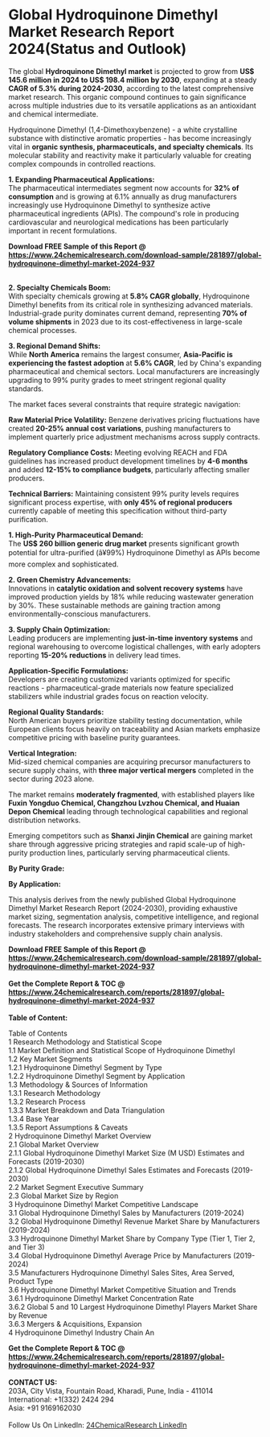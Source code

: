 <h1>Global Hydroquinone Dimethyl Market Research Report 2024(Status and Outlook)</h1><p>The global <strong>Hydroquinone Dimethyl market</strong> is projected to grow from <strong>US$ 145.6 million in 2024 to US$ 198.4 million by 2030</strong>, expanding at a steady <strong>CAGR of 5.3% during 2024-2030</strong>, according to the latest comprehensive market research. This organic compound continues to gain significance across multiple industries due to its versatile applications as an antioxidant and chemical intermediate.</p><p>Hydroquinone Dimethyl (1,4-Dimethoxybenzene) - a white crystalline substance with distinctive aromatic properties - has become increasingly vital in <strong>organic synthesis, pharmaceuticals, and specialty chemicals</strong>. Its molecular stability and reactivity make it particularly valuable for creating complex compounds in controlled reactions.</p><p><strong>1. Expanding Pharmaceutical Applications:</strong><br>
The pharmaceutical intermediates segment now accounts for <strong>32% of consumption</strong> and is growing at 6.1% annually as drug manufacturers increasingly use Hydroquinone Dimethyl to synthesize active pharmaceutical ingredients (APIs). The compound's role in producing cardiovascular and neurological medications has been particularly important in recent formulations.</p><div><b>Download FREE Sample of this Report @ 
            <a href="https://www.24chemicalresearch.com/download-sample/281897/global-hydroquinone-dimethyl-market-2024-937">
            https://www.24chemicalresearch.com/download-sample/281897/global-hydroquinone-dimethyl-market-2024-937</a></b></div><br><p><strong>2. Specialty Chemicals Boom:</strong><br>
With specialty chemicals growing at <strong>5.8% CAGR globally</strong>, Hydroquinone Dimethyl benefits from its critical role in synthesizing advanced materials. Industrial-grade purity dominates current demand, representing <strong>70% of volume shipments</strong> in 2023 due to its cost-effectiveness in large-scale chemical processes.</p><p><strong>3. Regional Demand Shifts:</strong><br>
While <strong>North America</strong> remains the largest consumer, <strong>Asia-Pacific is experiencing the fastest adoption</strong> at <strong>5.6% CAGR</strong>, led by China's expanding pharmaceutical and chemical sectors. Local manufacturers are increasingly upgrading to 99% purity grades to meet stringent regional quality standards.</p><p>The market faces several constraints that require strategic navigation:</p><p><strong>Raw Material Price Volatility:</strong> Benzene derivatives pricing fluctuations have created <strong>20-25% annual cost variations</strong>, pushing manufacturers to implement quarterly price adjustment mechanisms across supply contracts.</p><p><strong>Regulatory Compliance Costs:</strong> Meeting evolving REACH and FDA guidelines has increased product development timelines by <strong>4-6 months</strong> and added <strong>12-15% to compliance budgets</strong>, particularly affecting smaller producers.</p><p><strong>Technical Barriers:</strong> Maintaining consistent 99% purity levels requires significant process expertise, with <strong>only 45% of regional producers</strong> currently capable of meeting this specification without third-party purification.</p><p><strong>1. High-Purity Pharmaceutical Demand:</strong><br>
The <strong>US$ 260 billion generic drug market</strong> presents significant growth potential for ultra-purified (â¥99%) Hydroquinone Dimethyl as APIs become more complex and sophisticated.</p><p><strong>2. Green Chemistry Advancements:</strong><br>
Innovations in <strong>catalytic oxidation and solvent recovery systems</strong> have improved production yields by 18% while reducing wastewater generation by 30%. These sustainable methods are gaining traction among environmentally-conscious manufacturers.</p><p><strong>3. Supply Chain Optimization:</strong><br>
Leading producers are implementing <strong>just-in-time inventory systems</strong> and regional warehousing to overcome logistical challenges, with early adopters reporting <strong>15-20% reductions</strong> in delivery lead times.</p><p><strong>Application-Specific Formulations:</strong><br>
	Developers are creating customized variants optimized for specific reactions - pharmaceutical-grade materials now feature specialized stabilizers while industrial grades focus on reaction velocity.</p><p><strong>Regional Quality Standards:</strong><br>
	North American buyers prioritize stability testing documentation, while European clients focus heavily on traceability and Asian markets emphasize competitive pricing with baseline purity guarantees.</p><p><strong>Vertical Integration:</strong><br>
	Mid-sized chemical companies are acquiring precursor manufacturers to secure supply chains, with <strong>three major vertical mergers</strong> completed in the sector during 2023 alone.</p><p>The market remains <strong>moderately fragmented</strong>, with established players like <strong>Fuxin Yongduo Chemical, Changzhou Lvzhou Chemical, and Huaian Depon Chemical</strong> leading through technological capabilities and regional distribution networks.</p><p>Emerging competitors such as <strong>Shanxi Jinjin Chemical</strong> are gaining market share through aggressive pricing strategies and rapid scale-up of high-purity production lines, particularly serving pharmaceutical clients.</p><p><strong>By Purity Grade:</strong></p><p><strong>By Application:</strong></p><p>This analysis derives from the newly published Global Hydroquinone Dimethyl Market Research Report (2024-2030), providing exhaustive market sizing, segmentation analysis, competitive intelligence, and regional forecasts. The research incorporates extensive primary interviews with industry stakeholders and comprehensive supply chain analysis.</p><div><b>Download FREE Sample of this Report @ 
            <a href="https://www.24chemicalresearch.com/download-sample/281897/global-hydroquinone-dimethyl-market-2024-937">
            https://www.24chemicalresearch.com/download-sample/281897/global-hydroquinone-dimethyl-market-2024-937</a></b></div><br><div><b>Get the Complete Report & TOC @ 
            <a href="https://www.24chemicalresearch.com/reports/281897/global-hydroquinone-dimethyl-market-2024-937">
            https://www.24chemicalresearch.com/reports/281897/global-hydroquinone-dimethyl-market-2024-937</a></b></div><br>
            <b>Table of Content:</b><p>Table of Contents<br />
 1 Research Methodology and Statistical Scope<br />
 1.1 Market Definition and Statistical Scope of Hydroquinone Dimethyl<br />
 1.2 Key Market Segments<br />
 1.2.1 Hydroquinone Dimethyl Segment by Type<br />
 1.2.2 Hydroquinone Dimethyl Segment by Application<br />
 1.3 Methodology & Sources of Information<br />
 1.3.1 Research Methodology<br />
 1.3.2 Research Process<br />
 1.3.3 Market Breakdown and Data Triangulation<br />
 1.3.4 Base Year<br />
 1.3.5 Report Assumptions & Caveats<br />
 2 Hydroquinone Dimethyl Market Overview<br />
 2.1 Global Market Overview<br />
 2.1.1 Global Hydroquinone Dimethyl Market Size (M USD) Estimates and Forecasts (2019-2030)<br />
 2.1.2 Global Hydroquinone Dimethyl Sales Estimates and Forecasts (2019-2030)<br />
 2.2 Market Segment Executive Summary<br />
 2.3 Global Market Size by Region<br />
 3 Hydroquinone Dimethyl Market Competitive Landscape<br />
 3.1 Global Hydroquinone Dimethyl Sales by Manufacturers (2019-2024)<br />
 3.2 Global Hydroquinone Dimethyl Revenue Market Share by Manufacturers (2019-2024)<br />
 3.3 Hydroquinone Dimethyl Market Share by Company Type (Tier 1, Tier 2, and Tier 3)<br />
 3.4 Global Hydroquinone Dimethyl Average Price by Manufacturers (2019-2024)<br />
 3.5 Manufacturers Hydroquinone Dimethyl Sales Sites, Area Served, Product Type<br />
 3.6 Hydroquinone Dimethyl Market Competitive Situation and Trends<br />
 3.6.1 Hydroquinone Dimethyl Market Concentration Rate<br />
 3.6.2 Global 5 and 10 Largest Hydroquinone Dimethyl Players Market Share by Revenue<br />
 3.6.3 Mergers & Acquisitions, Expansion<br />
 4 Hydroquinone Dimethyl Industry Chain An</p><div><b>Get the Complete Report & TOC @ 
            <a href="https://www.24chemicalresearch.com/reports/281897/global-hydroquinone-dimethyl-market-2024-937">
            https://www.24chemicalresearch.com/reports/281897/global-hydroquinone-dimethyl-market-2024-937</a></b></div><br><b>CONTACT US:</b><br>
            203A, City Vista, Fountain Road, Kharadi, Pune, India - 411014<br>
            International: +1(332) 2424 294<br>
            Asia: +91 9169162030 <br><br>
            Follow Us On LinkedIn: <a href="https://www.linkedin.com/company/24chemicalresearch/">24ChemicalResearch LinkedIn</a>